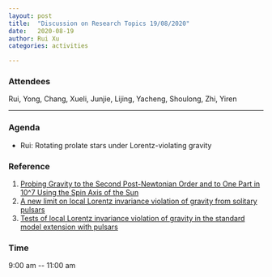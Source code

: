 ```yaml
---
layout: post
title:  "Discussion on Research Topics 19/08/2020"
date:   2020-08-19
author: Rui Xu
categories: activities

---
```



### Attendees

Rui, Yong, Chang, Xueli, Junjie, Lijing, Yacheng, Shoulong, Zhi, Yiren

---

### Agenda

- Rui: Rotating prolate stars under Lorentz-violating gravity


### Reference
1. [Probing Gravity to the Second Post-Newtonian Order and to One Part in 10^7 Using the Spin Axis of the Sun](https://ui.adsabs.harvard.edu/abs/1987ApJ...320..871N/abstract)
2. [A new limit on local Lorentz invariance violation of gravity from solitary pulsars](https://arxiv.org/abs/1307.2552)
3. [Tests of local Lorentz invariance violation of gravity in the standard model extension with pulsars](https://arxiv.org/abs/1402.6452)



### Time

9:00 am -- 11:00 am
